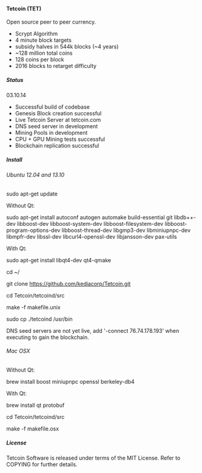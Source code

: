 #### **Tetcoin (TET)**

Open source peer to peer currency.
* Scrypt Algorithm
* 4 minute block targets
* subsidy halves in 544k blocks (~4 years)
* ~128 million total coins
* 128 coins per block
* 2016 blocks to retarget difficulty

##### **Status**

03.10.14
* Successful build of codebase
* Genesis Block creation successful
* Live Tetcoin Server at tetcoin.com
* DNS seed server in development
* Mining Pools in development
* CPU + GPU Mining tests successful
* Blockchain replication successful

##### **Install**

###### Ubuntu 12.04 and 13.10

sudo apt-get update

Without Qt:

sudo apt-get install autoconf autogen automake build-essential git libdb++-dev libboost-dev libboost-system-dev libboost-filesystem-dev libboost-program-options-dev libboost-thread-dev libgmp3-dev libminiupnpc-dev libmpfr-dev libssl-dev libcurl4-openssl-dev libjansson-dev pax-utils

With Qt:

sudo apt-get install libqt4-dev qt4-qmake

cd ~/

git clone https://github.com/kediacorp/Tetcoin.git

cd Tetcoin/tetcoind/src

make -f makefile.unix

sudo cp ./tetcoind /usr/bin

DNS seed servers are not yet live, add '-connect 76.74.178.193' when executing to gain the blockchain.

###### Mac OSX

Without Qt:

brew install boost miniupnpc openssl berkeley-db4

With Qt:

brew install qt protobuf

cd Tetcoin/tetcoind/src

make -f makefile.osx

##### **License**

Tetcoin Software is released under terms of the MIT License.  Refer to COPYING for further details.
